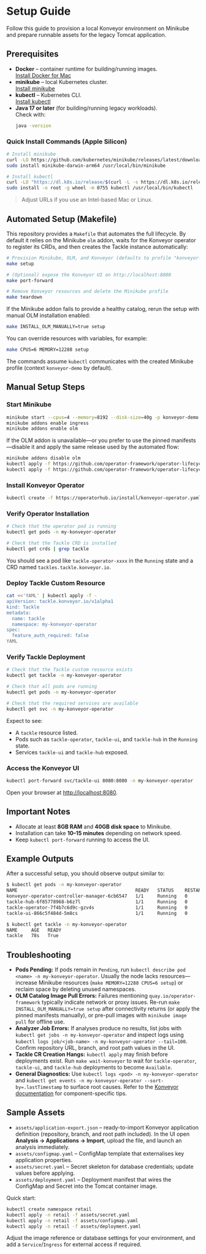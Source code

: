 # Setup Guide

Follow this guide to provision a local Konveyor environment on Minikube and prepare runnable assets for the legacy Tomcat application.

## Prerequisites

- **Docker** – container runtime for building/running images.  
  [Install Docker for Mac](https://docs.docker.com/desktop/install/mac/)
- **minikube** – local Kubernetes cluster.  
  [Install minikube](https://minikube.sigs.k8s.io/docs/start/)
- **kubectl** – Kubernetes CLI.  
  [Install kubectl](https://kubernetes.io/docs/tasks/tools/)
- **Java 17 or later** (for building/running legacy workloads).  
  Check with:
  ```bash
  java -version
  ```

### Quick Install Commands (Apple Silicon)

```bash
# Install minikube
curl -LO https://github.com/kubernetes/minikube/releases/latest/download/minikube-darwin-arm64
sudo install minikube-darwin-arm64 /usr/local/bin/minikube

# Install kubectl
curl -LO "https://dl.k8s.io/release/$(curl -L -s https://dl.k8s.io/release/stable.txt)/bin/darwin/arm64/kubectl"
sudo install -o root -g wheel -m 0755 kubectl /usr/local/bin/kubectl
```
> Adjust URLs if you use an Intel-based Mac or Linux.

## Automated Setup (Makefile)

This repository provides a `Makefile` that automates the full lifecycle. By default it relies on the Minikube `olm` addon, waits for the Konveyor operator to register its CRDs, and then creates the Tackle instance automatically:

```bash
# Provision Minikube, OLM, and Konveyor (defaults to profile "konveyor-demo")
make setup

# (Optional) expose the Konveyor UI on http://localhost:8080
make port-forward

# Remove Konveyor resources and delete the Minikube profile
make teardown
```

If the Minikube addon fails to provide a healthy catalog, rerun the setup with manual OLM installation enabled:

```bash
make INSTALL_OLM_MANUALLY=true setup
```

You can override resources with variables, for example:

```bash
make CPUS=6 MEMORY=12288 setup
```

The commands assume `kubectl` communicates with the created Minikube profile (context `konveyor-demo` by default).

## Manual Setup Steps

### Start Minikube

```bash
minikube start --cpus=4 --memory=8192 --disk-size=40g -p konveyor-demo
minikube addons enable ingress
minikube addons enable olm
```

If the OLM addon is unavailable—or you prefer to use the pinned manifests—disable it and apply the same release used by the automated flow:

```bash
minikube addons disable olm
kubectl apply -f https://github.com/operator-framework/operator-lifecycle-manager/releases/download/v0.25.0/crds.yaml
kubectl apply -f https://github.com/operator-framework/operator-lifecycle-manager/releases/download/v0.25.0/olm.yaml
```

### Install Konveyor Operator

```bash
kubectl create -f https://operatorhub.io/install/konveyor-operator.yaml
```

### Verify Operator Installation

```bash
# Check that the operator pod is running
kubectl get pods -n my-konveyor-operator

# Check that the Tackle CRD is installed
kubectl get crds | grep tackle
```

You should see a pod like `tackle-operator-xxxx` in the `Running` state and a CRD named `tackles.tackle.konveyor.io`.

### Deploy Tackle Custom Resource

```bash
cat <<'YAML' | kubectl apply -f -
apiVersion: tackle.konveyor.io/v1alpha1
kind: Tackle
metadata:
  name: tackle
  namespace: my-konveyor-operator
spec:
  feature_auth_required: false
YAML
```

### Verify Tackle Deployment

```bash
# Check that the Tackle custom resource exists
kubectl get tackle -n my-konveyor-operator

# Check that all pods are running
kubectl get pods -n my-konveyor-operator

# Check that the required services are available
kubectl get svc -n my-konveyor-operator
```

Expect to see:

- A `tackle` resource listed.
- Pods such as `tackle-operator`, `tackle-ui`, and `tackle-hub` in the `Running` state.
- Services `tackle-ui` and `tackle-hub` exposed.

### Access the Konveyor UI

```bash
kubectl port-forward svc/tackle-ui 8080:8080 -n my-konveyor-operator
```

Open your browser at [http://localhost:8080](http://localhost:8080).

## Important Notes

- Allocate at least **8GB RAM** and **40GB disk space** to Minikube.
- Installation can take **10–15 minutes** depending on network speed.
- Keep `kubectl port-forward` running to access the UI.

## Example Outputs

After a successful setup, you should observe output similar to:

```bash
$ kubectl get pods -n my-konveyor-operator
NAME                                           READY   STATUS    RESTARTS   AGE
konveyor-operator-controller-manager-6cb6547   1/1     Running   0          2m13s
tackle-hub-6f85778968-b6z7l                    1/1     Running   0          82s
tackle-operator-7f4b7c6d9c-gzv4s               1/1     Running   0          82s
tackle-ui-866c5f484d-5m8cs                     1/1     Running   0          82s
```

```bash
$ kubectl get tackle -n my-konveyor-operator
NAME     AGE   READY
tackle   78s   True
```

## Troubleshooting

- **Pods Pending:** If pods remain in `Pending`, run `kubectl describe pod <name> -n my-konveyor-operator`. Usually the node lacks resources—increase Minikube resources (`make MEMORY=12288 CPUS=6 setup`) or reclaim space by deleting unused namespaces.
- **OLM Catalog Image Pull Errors:** Failures mentioning `quay.io/operator-framework` typically indicate network or proxy issues. Re-run `make INSTALL_OLM_MANUALLY=true setup` after connectivity returns (or apply the pinned manifests manually), or pre-pull images with `minikube image pull` for offline use.
- **Analyzer Job Errors:** If analyses produce no results, list jobs with `kubectl get jobs -n my-konveyor-operator` and inspect logs using `kubectl logs job/<job-name> -n my-konveyor-operator --tail=100`. Confirm repository URL, branch, and root path values in the UI.
- **Tackle CR Creation Hangs:** `kubectl apply` may finish before deployments exist. Run `make wait-konveyor` to wait for `tackle-operator`, `tackle-ui`, and `tackle-hub` deployments to become `Available`.
- **General Diagnostics:** Use `kubectl logs <pod> -n my-konveyor-operator` and `kubectl get events -n my-konveyor-operator --sort-by=.lastTimestamp` to surface root causes. Refer to the [Konveyor documentation](https://konveyor.github.io/tackle2-operator/) for component-specific tips.

## Sample Assets

- `assets/application-export.json` – ready-to-import Konveyor application definition (repository, branch, and root path included). In the UI open **Analysis → Applications → Import**, upload the file, and launch an analysis immediately.
- `assets/configmap.yaml` – ConfigMap template that externalises key application properties.
- `assets/secret.yaml` – Secret skeleton for database credentials; update values before applying.
- `assets/deployment.yaml` – Deployment manifest that wires the ConfigMap and Secret into the Tomcat container image.

Quick start:

```bash
kubectl create namespace retail
kubectl apply -n retail -f assets/secret.yaml
kubectl apply -n retail -f assets/configmap.yaml
kubectl apply -n retail -f assets/deployment.yaml
```

Adjust the image reference or database settings for your environment, and add a `Service`/`Ingress` for external access if required.
